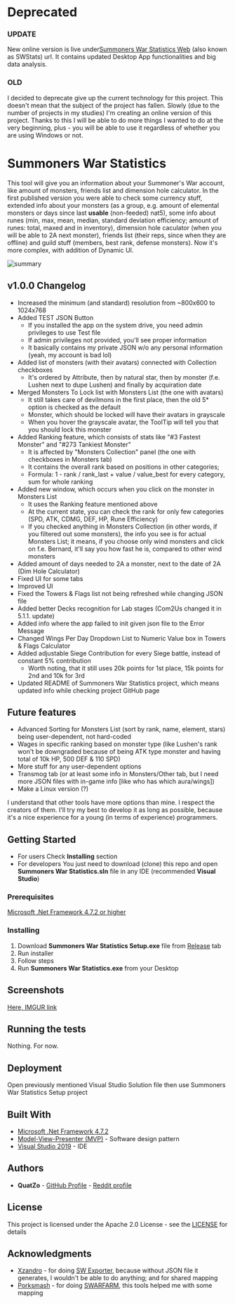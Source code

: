 # Deprecated
### UPDATE
New online version is live under[Summoners War Statistics Web](https://swstats.info/) (also known as SWStats) url. It contains updated Desktop App functionalities and big data analysis.

### OLD
I decided to deprecate give up the current technology for this project. This doesn't mean that the subject of the project has fallen. Slowly (due to the number of projects in my studies) I'm creating an online version of this project. Thanks to this I will be able to do more things I wanted to do at the very beginning, plus - you will be able to use it regardless of whether you are using Windows or not.

# Summoners War Statistics

This tool will give you an information about your Summoner's War account, like amount of monsters, friends list and dimension hole calculator. In the first published version you were able to check some currency stuff, extended info about your monsters (as a group, e.g. amount of elemental monsters or days since last **usable** (non-feeded) nat5), some info about runes (min, max, mean, median, standard deviation efficiency; amount of runes: total, maxed and in inventory), dimension hole caculator (when you will be able to 2A next monster), friends list (their reps, since when they are offline) and guild stuff (members, best rank, defense monsters). Now it's more complex, with addition of Dynamic UI.

![summary]

[summary]: https://i.imgur.com/5VfXA5d.png
## v1.0.0 Changelog
* Increased the minimum (and standard) resolution from ~800x600 to 1024x768
* Added TEST JSON Button
  * If you installed the app on the system drive, you need admin privileges to use Test file
  * If admin privileges not provided, you'll see proper information
  * It basically contains my private JSON w/o any personal information (yeah, my account is bad lol)
* Added list of monsters (with their avatars) connected with Collection checkboxes
  * It's ordered by Attribute, then by natural star, then by monster (f.e. Lushen next to dupe Lushen) and finally by acquiration date
* Merged Monsters To Lock list with Monsters List (the one with avatars)
  * It still takes care of devilmons in the first place, then the old 5* option is checked as the default
  * Monster, which should be locked will have their avatars in grayscale
  * When you hover the grayscale avatar, the ToolTip will tell you that you should lock this monster
* Added Ranking feature, which consists of stats like "#3 Fastest Monster" and "#273 Tankiest Monster"
  * It is affected by "Monsters Collection" panel (the one with checkboxes in Monsters tab)
  * It contains the overall rank based on positions in other categories;
  * Formula: 1 - rank / rank_last + value / value_best for every category, sum for whole ranking
* Added new window, which occurs when you click on the monster in Monsters List
  * It uses the Ranking feature mentioned above
  * At the current state, you can check the rank for only few categories (SPD, ATK, CDMG, DEF, HP, Rune Efficiency)
  * If you checked anything in Monsters Collection (in other words, if you filtered out some monsters), the info you see is for actual Monsters List; it means, if you choose only wind monsters and click on f.e. Bernard, it'll say you how fast he is, compared to other wind monsters
* Added amount of days needed to 2A a monster, next to the date of 2A (Dim Hole Calculator)
* Fixed UI for some tabs
* Improved UI
* Fixed the Towers & Flags list not being refreshed while changing JSON file
* Added better Decks recognition for Lab stages (Com2Us changed it in 5.1.1. update)
* Added info where the app failed to init given json file to the Error Message
* Changed Wings Per Day Dropdown List to Numeric Value box in Towers & Flags Calculator
* Added adjustable Siege Contribution for every Siege battle, instead of constant 5% contribution
  * Worth noting, that it still uses 20k points for 1st place, 15k points for 2nd and 10k for 3rd
* Updated README of Summoners War Statistics project, which means updated info while checking project GitHub page

## Future features
* Advanced Sorting for Monsters List (sort by rank, name, element, stars) being user-dependent, not hard-coded
* Wages in specific ranking based on monster type (like Lushen's rank won't be downgraded because of being ATK type monster and having total of 10k HP, 500 DEF & 110 SPD)
* More stuff for any user-dependent options
* Transmog tab (or at least some info in Monsters/Other tab, but I need more JSON files with in-game info [like who has which aura/wings])
* Make a Linux version (?)

I understand that other tools have more options than mine. I respect the creators of them. I'll try my best to develop it as long as possible, because it's a nice experience for a young (in terms of experience) programmers.

## Getting Started
* For users
Check **Installing** section
* For developers
You just need to download (clone) this repo and open **Summoners War Statistics.sln** file in any IDE (recommended **Visual Studio**)

### Prerequisites

[Microsoft .Net Framework 4.7.2 or higher](https://dotnet.microsoft.com/download/dotnet-framework)

### Installing

1. Download **Summoners War Statistics Setup.exe** file from [Release](https://github.com/QuatZo/Summoners-War-Statistics/releases) tab
2. Run installer
3. Follow steps
4. Run **Summoners War Statistics.exe** from your Desktop

## Screenshots
[Here, IMGUR link](https://imgur.com/a/Bh01XHa)

## Running the tests

Nothing. For now.

## Deployment

Open previously mentioned Visual Studio Solution file then use Summoners War Statistics Setup project

## Built With

* [Microsoft .Net Framework 4.7.2](https://dotnet.microsoft.com/download/dotnet-framework)
* [Model-View-Presenter (MVP)](https://en.wikipedia.org/wiki/Model%E2%80%93view%E2%80%93presenter) - Software design pattern
* [Visual Studio 2019](https://visualstudio.microsoft.com/pl) - IDE

## Authors

* **QuatZo** - [GitHub Profile](https://github.com/QuatZo) - [Reddit profile](http://reddit.com/u/quatzo)

## License

This project is licensed under the Apache 2.0 License - see the [LICENSE](https://choosealicense.com/licenses/apache-2.0/) for details

## Acknowledgments

* [Xzandro](https://github.com/Xzandro/) - for doing [SW Exporter](https://github.com/Xzandro/), because without JSON file it generates, I wouldn't be able to do anything; and for shared mapping
* [Porksmash](https://github.com/PeteAndersen) - for doing [SWARFARM](https://github.com/PeteAndersen/swarfarm), this tools helped me with some mapping
